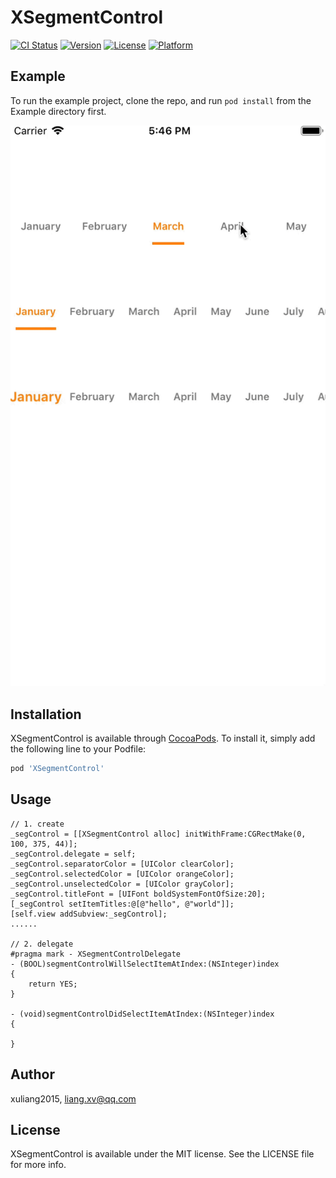 # XSegmentControl

[![CI Status](http://img.shields.io/travis/xuliang2015/XSegmentControl.svg?style=flat)](https://travis-ci.org/xuliang2015/XSegmentControl)
[![Version](https://img.shields.io/cocoapods/v/XSegmentControl.svg?style=flat)](http://cocoapods.org/pods/XSegmentControl)
[![License](https://img.shields.io/cocoapods/l/XSegmentControl.svg?style=flat)](http://cocoapods.org/pods/XSegmentControl)
[![Platform](https://img.shields.io/cocoapods/p/XSegmentControl.svg?style=flat)](http://cocoapods.org/pods/XSegmentControl)

## Example

To run the example project, clone the repo, and run `pod install` from the Example directory first.

![](https://github.com/xuliang2015/XSegmentControl/blob/master/Example/gif/demo.gif)

## Installation

XSegmentControl is available through [CocoaPods](http://cocoapods.org). To install
it, simply add the following line to your Podfile:

```ruby
pod 'XSegmentControl'
```

## Usage

```
// 1. create
_segControl = [[XSegmentControl alloc] initWithFrame:CGRectMake(0, 100, 375, 44)];
_segControl.delegate = self;
_segControl.separatorColor = [UIColor clearColor];
_segControl.selectedColor = [UIColor orangeColor];
_segControl.unselectedColor = [UIColor grayColor];
_segControl.titleFont = [UIFont boldSystemFontOfSize:20];
[_segControl setItemTitles:@[@"hello", @"world"]];
[self.view addSubview:_segControl];
......

// 2. delegate
#pragma mark - XSegmentControlDelegate
- (BOOL)segmentControlWillSelectItemAtIndex:(NSInteger)index
{
    return YES;
}

- (void)segmentControlDidSelectItemAtIndex:(NSInteger)index
{
    
}
```

## Author

xuliang2015, liang.xv@qq.com

## License

XSegmentControl is available under the MIT license. See the LICENSE file for more info.
